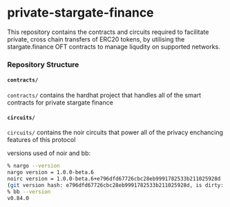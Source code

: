 # private-stargate-finance

This repository contains the contracts and circuits required to facilitate private, cross chain transfers of ERC20 tokens, by utilising the stargate.finance OFT contracts to manage liqudity on supported networks.

### Repository Structure

#### `contracts/`

`contracts/` contains the hardhat project that handles all of the smart contracts for private stargate finance

#### `circuits/`

`circuits/` contains the noir circuits that power all of the privacy enchancing features of this protocol

versions used of noir and bb:

```bash
% nargo --version
nargo version = 1.0.0-beta.6
noirc version = 1.0.0-beta.6+e796dfd67726cbc28eb9991782533b211025928d
(git version hash: e796dfd67726cbc28eb9991782533b211025928d, is dirty: false)
% bb --version
v0.84.0
```

